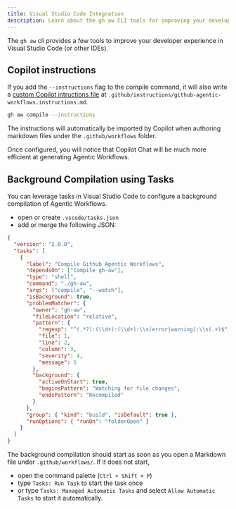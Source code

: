 ```yaml
---
title: Visual Studio Code Integration
description: Learn about the gh aw CLI tools for improving your developer experience in Visual Studio Code and other IDEs, including Copilot instructions.
---
```


The `gh aw` cli provides a few tools to improve your developer experience in Visual Studio Code (or other IDEs).

## Copilot instructions <a id="copilot-instructions"></a>

If you add the `--instructions` flag to the compile command, it will also
write a [custom Copilot intructions file](https://code.visualstudio.com/docs/copilot/copilot-customization) at `.github/instructions/github-agentic-workflows.instructions.md`.

```sh
gh aw compile --instructions
```

The instructions will automatically be imported by Copilot when authoring markdown
files under the `.github/workflows` folder.

Once configured, you will notice that Copilot Chat will be much more efficient at
generating Agentic Workflows.

## Background Compilation using Tasks

You can leverage tasks in Visual Studio Code to configure a background compilation of Agentic Workflows.

- open or create `.vscode/tasks.json`
- add or merge the following JSON:

```json
{
  "version": "2.0.0",
  "tasks": [
    {
      "label": "Compile Github Agentic Workflows",
      "dependsOn": ["Compile gh-aw"],
      "type": "shell",
      "command": "./gh-aw",
      "args": ["compile", "--watch"],
      "isBackground": true,
      "problemMatcher": {
        "owner": "gh-aw",
        "fileLocation": "relative",
        "pattern": {
          "regexp": "^(.*?):(\\d+):(\\d+):\\s(error|warning):\\s(.+)$",
          "file": 1,
          "line": 2,
          "column": 3,
          "severity": 4,
          "message": 5
        },
        "background": {
          "activeOnStart": true,
          "beginsPattern": "Watching for file changes",
          "endsPattern": "Recompiled"
        }
      },
      "group": { "kind": "build", "isDefault": true },
      "runOptions": { "runOn": "folderOpen" }
    }
  ]
}
```

The background compilation should start as soon as you open a Markdown file under `.github/workflows/`. If it does not start, 

- open the command palette (`Ctrl + Shift + P`)
- type `Tasks: Run Task` to start the task once
- or type `Tasks: Managed Automatic Tasks` and select `Allow Automatic Tasks` to start it automatically.
